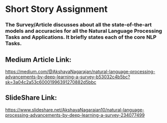 # Short Story Assignment

### The Survey/Article discusses about all the state-of-the-art models and accuracies for all the Natural Language Processing Tasks and Applications. It briefly states each of the core NLP Tasks.

## Medium Article Link:

https://medium.com/@AkshayaNagarajan/natural-language-processing-advancements-by-deep-learning-a-survey-b53032c4b5bc?sk=3a04c2a53c60001996391270882d5bbc

## SlideShare Link:

https://www.slideshare.net/AkshayaNagarajan10/natural-language-processing-advancements-by-deep-learning-a-survey-234077499
